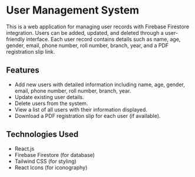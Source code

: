 # User Management System

This is a web application for managing user records with Firebase Firestore integration. Users can be added, updated,
and deleted through a user-friendly interface.
Each user record contains details such as name, age, gender, email, phone number, roll number, branch, year, and a PDF registration slip link.

## Features

- Add new users with detailed information including name, age, gender, email, phone number, roll number, branch, year.
- Update existing user details.
- Delete users from the system.
- View a list of all users with their information displayed.
- Download a PDF registration slip for each user (if available).

## Technologies Used

- React.js
- Firebase Firestore (for database)
- Tailwind CSS (for styling)
- React Icons (for iconography)


